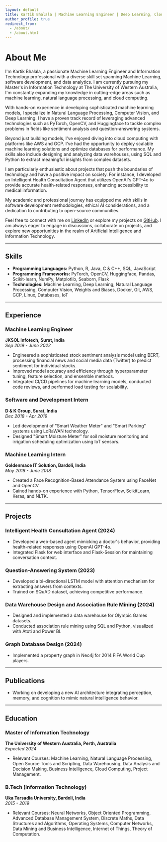 ```yaml
---
layout: default
title: Kartik Bhalala | Machine Learning Engineer | Deep Learning, Cloud, and Data Science
author_profile: true
redirect_from: 
  - /about/
  - /about.html
---
```


# About Me

I'm Kartik Bhalala, a passionate Machine Learning Engineer and Information Technology professional with a diverse skill set spanning Machine Learning, software development, and data analytics. I am currently pursuing my Master's in Information Technology at The University of Western Australia, I'm constantly expanding my knowledge in cutting-edge areas such as machine learning, natural language processing, and cloud computing.

With hands-on experience in developing sophisticated machine learning models, I specialize in Natural Language Processing, Computer Vision, and Deep Learning. I have a proven track record of leveraging advanced technologies such as PyTorch, OpenCV, and Huggingface to tackle complex problems in fields like sentiment analysis and question-answering systems.

Beyond just building models, I've enjoyed diving into cloud computing with platforms like AWS and GCP. I've had the opportunity to deploy scalable machine learning solutions and optimize databases for performance. My skills also include designing and analyzing data warehouses, using SQL and Python to extract meaningful insights from complex datasets.

I am particularly enthusiastic about projects that push the boundaries of technology and have a positive impact on society. For instance, I developed an Intelligent Health Consultation Agent that utilizes OpenAI's GPT-4o to provide accurate health-related responses, enhancing accessibility to medical information.

My academic and professional journey has equipped me with skills in software development methodologies, ethical AI considerations, and a dedication to contributing to open-source communities.

Feel free to connect with me on [LinkedIn](https://www.linkedin.com/in/kartik-bhalala/) or explore my projects on [GitHub](https://github.com/kartikbhalala). I am always eager to engage in discussions, collaborate on projects, and explore new opportunities in the realm of Artificial Intelligence and Information Technology.

---

## Skills

- **Programming Languages:** Python, R, Java, C & C++, SQL, JavaScript
- **Programming Frameworks:** PyTorch, OpenCV, Huggingface, Pandas, Scikit-learn, NumPy, Matplotlib, Seaborn, Flask
- **Technologies:** Machine Learning, Deep Learning, Natural Language Processing, Computer Vision, Weights and Biases, Docker, Git, AWS, GCP, Linux, Databases, IoT

---

## Experience

### Machine Learning Engineer
**JKSOL Infotech, Surat, India**  
*Sep 2019 - June 2022*
- Engineered a sophisticated stock sentiment analysis model using BERT, processing financial news and social media data (Twitter) to predict sentiment for individual stocks.
- Improved model accuracy and efficiency through hyperparameter tuning, feature selection, and ensemble methods.
- Integrated CI/CD pipelines for machine learning models, conducted code reviews, and performed load testing for scalability.

### Software and Development Intern
**D & K Group, Surat, India**  
*Dec 2018 - Apr 2019*
- Led development of "Smart Weather Meter" and "Smart Parking" systems using LoRaWAN technology.
- Designed "Smart Moisture Meter" for soil moisture monitoring and irrigation scheduling optimization using IoT sensors.

### Machine Learning Intern
**Goldenmace IT Solution, Bardoli, India**  
*May 2018 - June 2018*
- Created a Face Recognition-Based Attendance System using FaceNet and OpenCV.
- Gained hands-on experience with Python, TensorFlow, ScikitLearn, Keras, and NLTK.

---

## Projects

### Intelligent Health Consultation Agent (2024)
- Developed a web-based agent mimicking a doctor's behavior, providing health-related responses using OpenAI GPT-4o.
- Integrated Flask for web interface and Flask-Session for maintaining conversation context.

### Question-Answering System (2023)
- Developed a bi-directional LSTM model with attention mechanism for extracting answers from contexts.
- Trained on SQuAD dataset, achieving competitive performance.

### Data Warehouse Design and Association Rule Mining (2024)
- Designed and implemented a data warehouse for Olympic Games datasets.
- Conducted association rule mining using SQL and Python, visualized with Atoti and Power BI.

### Graph Database Design (2024)
- Implemented a property graph in Neo4j for 2014 FIFA World Cup players.

---

## Publications

- Working on developing a new AI architecture integrating perception, memory, and cognition to mimic natural intelligence behavior.

---

## Education

### Master of Information Technology
**The University of Western Australia, Perth, Australia**  
*Expected 2024*  
- Relevant Courses: Machine Learning, Natural Language Processing, Open Source Tools and Scripting, Data Warehousing, Data Analysis and Decision Making, Business Intelligence, Cloud Computing, Project Management.

### B.Tech (Information Technology)
**Uka Tarsadia University, Bardoli, India**  
*2015 - 2019*  
- Relevant Courses: Neural Networks, Object Oriented Programming, Advanced Database Management System, Discrete Maths, Data Structures and Algorithms, Operating Systems, Computer Networks, Data Mining and Business Intelligence, Internet of Things, Theory of Computation.

